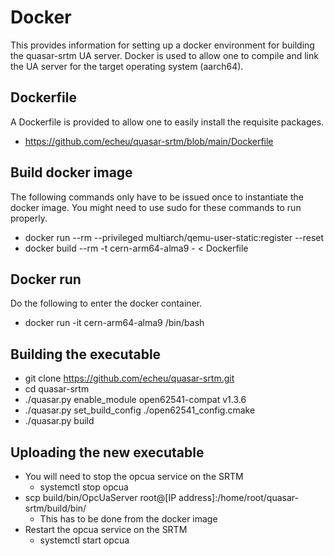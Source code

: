 # Docker

This provides information for setting up a docker environment for building the quasar-srtm UA server. Docker is used to allow one to compile and link the UA server for the target operating system (aarch64).

## Dockerfile

A Dockerfile is provided to allow one to easily install the requisite packages.
  - https://github.com/echeu/quasar-srtm/blob/main/Dockerfile


## Build docker image

The following commands only have to be issued once to instantiate the docker image. You might need to use sudo for these commands to run properly.
  - docker run --rm --privileged multiarch/qemu-user-static:register --reset
  - docker build --rm -t cern-arm64-alma9 - < Dockerfile

## Docker run

Do the following to enter the docker container.
  - docker run -it cern-arm64-alma9 /bin/bash

## Building the executable

  - git clone https://github.com/echeu/quasar-srtm.git
  - cd quasar-srtm
  - ./quasar.py enable_module open62541-compat v1.3.6
  - ./quasar.py set_build_config ./open62541_config.cmake
  - ./quasar.py build

## Uploading the new executable
  - You will need to stop the opcua service on the SRTM 
    - systemctl stop opcua 
  - scp build/bin/OpcUaServer root@[IP address]:/home/root/quasar-srtm/build/bin/
    - This has to be done from the docker image 
  - Restart the opcua service on the SRTM
    - systemctl start opcua
